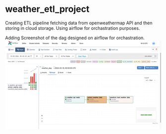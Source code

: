 # weather_etl_project
Creating ETL pipeline fetching data from openweathermap API and then storing in cloud storage. Using airflow for orchastration purposes.

Adding Screenshot of the dag designed on airflow for orchastration.
![alt text](https://github.com/abheekdas/weather_etl_project/blob/master/airflow_dag.jpg?raw=true)
